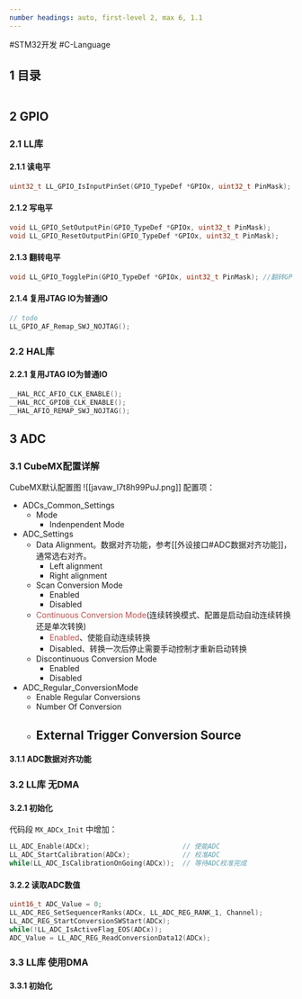 ```yaml
---
number headings: auto, first-level 2, max 6, 1.1
---
```

#STM32开发 #C-Language 

## 1 目录

```toc
```

## 2 GPIO


### 2.1 LL库

#### 2.1.1 读电平

```C
uint32_t LL_GPIO_IsInputPinSet(GPIO_TypeDef *GPIOx, uint32_t PinMask);
```

#### 2.1.2 写电平

```C
void LL_GPIO_SetOutputPin(GPIO_TypeDef *GPIOx, uint32_t PinMask);
void LL_GPIO_ResetOutputPin(GPIO_TypeDef *GPIOx, uint32_t PinMask);
```

#### 2.1.3 翻转电平

```C
void LL_GPIO_TogglePin(GPIO_TypeDef *GPIOx, uint32_t PinMask); //翻转GPIO
```

#### 2.1.4 复用JTAG IO为普通IO



```C
// todo
LL_GPIO_AF_Remap_SWJ_NOJTAG();
```

### 2.2 HAL库

#### 2.2.1 复用JTAG IO为普通IO

```C
__HAL_RCC_AFIO_CLK_ENABLE();
__HAL_RCC_GPIOB_CLK_ENABLE();
__HAL_AFIO_REMAP_SWJ_NOJTAG();
```

## 3 ADC

### 3.1 CubeMX配置详解

CubeMX默认配置图
![[javaw_I7t8h99PuJ.png]]
配置项：
- ADCs_Common_Settings
	- Mode
		- Indenpendent Mode
- ADC_Settings
	- Data Alignment。数据对齐功能，参考[[外设接口#ADC数据对齐功能]]，通常选右对齐。
		- Left alignment
		- Right alignment
	- Scan Conversion Mode
		- Enabled
		- Disabled
	- <font color="#c0504d">Continuous Conversion Mode</font>(连续转换模式、配置是启动自动连续转换还是单次转换)
		- <font color="#c0504d">Enabled</font>、使能自动连续转换
		- Disabled、转换一次后停止需要手动控制才重新启动转换
	- Discontinuous Conversion Mode
		- Enabled
		- Disabled
- ADC_Regular_ConversionMode
	- Enable Regular Conversions
	- Number Of Conversion
	- External Trigger Conversion Source
		- 

#### 3.1.1 ADC数据对齐功能




### 3.2 LL库 无DMA

#### 3.2.1 初始化

代码段 `MX_ADCx_Init` 中增加：
```C
LL_ADC_Enable(ADCx);                       // 使能ADC 
LL_ADC_StartCalibration(ADCx);             // 校准ADC
while(LL_ADC_IsCalibrationOnGoing(ADCx));  // 等待ADC校准完成
```

#### 3.2.2 读取ADC数值

```C
uint16_t ADC_Value = 0;
LL_ADC_REG_SetSequencerRanks(ADCx, LL_ADC_REG_RANK_1, Channel);
LL_ADC_REG_StartConversionSWStart(ADCx);
while(!LL_ADC_IsActiveFlag_EOS(ADCx));
ADC_Value = LL_ADC_REG_ReadConversionData12(ADCx);
```

### 3.3 LL库 使用DMA

#### 3.3.1 初始化





